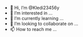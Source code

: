 - 👋 Hi, I’m @Kledi23456y
- 👀 I’m interested in ...
- 🌱 I’m currently learning ...
- 💞️ I’m looking to collaborate on ...
- 📫 How to reach me ...

<!---
Kledi23456y/Kledi23456y is a ✨ special ✨ repository because its `README.md` (this file) appears on your GitHub profile.
You can click the Preview link to take a look at your changes.
--->
